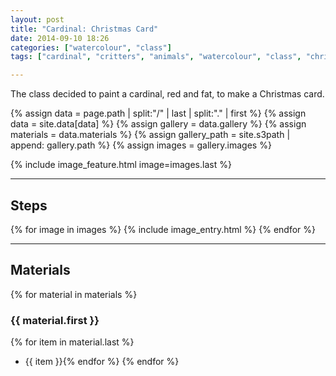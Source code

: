 ```yaml
---
layout: post
title: "Cardinal: Christmas Card"
date: 2014-09-10 18:26
categories: ["watercolour", "class"]
tags: ["cardinal", "critters", "animals", "watercolour", "class", "christmas-card"]

---
```


The class decided to paint a cardinal, red and fat, to make a Christmas card.

{% assign data = page.path | split:"/" | last | split:"." | first %}
{% assign data = site.data[data] %}
{% assign gallery = data.gallery %}
{% assign materials = data.materials %}
{% assign gallery_path = site.s3path | append: gallery.path %}
{% assign images = gallery.images %}

{% include image_feature.html image=images.last %}

*******

## Steps

{% for image in images %}
{% include image_entry.html %}
{% endfor %}

*******

## Materials
{% for material in materials %}
### {{ material.first }}
{% for item in material.last %}
* {{ item }}{% endfor %}
{% endfor %}
